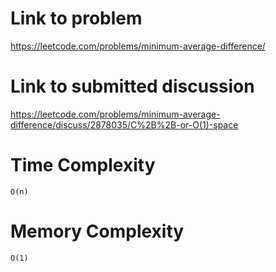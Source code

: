 # Link to problem
https://leetcode.com/problems/minimum-average-difference/

# Link to submitted discussion
https://leetcode.com/problems/minimum-average-difference/discuss/2878035/C%2B%2B-or-O(1)-space

# Time Complexity
`O(n)`

# Memory Complexity
`O(1)`
